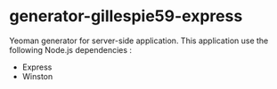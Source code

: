 # generator-gillespie59-express

Yeoman generator for server-side application. This application use the following Node.js dependencies :

- Express
- Winston
